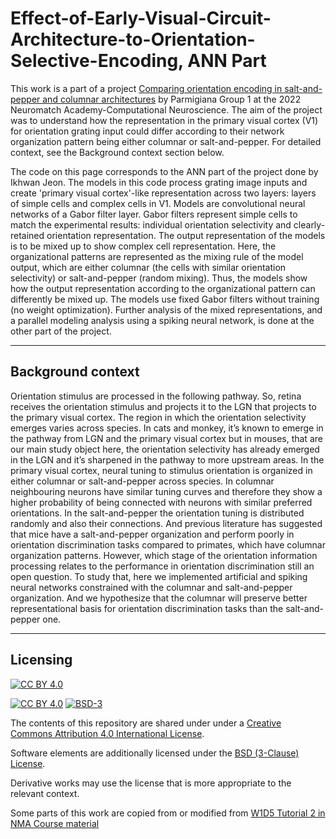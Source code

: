 # Effect-of-Early-Visual-Circuit-Architecture-to-Orientation-Selective-Encoding, ANN Part

This work is a part of a project [Comparing orientation encoding in salt-and-pepper and columnar architectures](https://docs.google.com/presentation/d/1NZbzr-H--xeZlh6FS_dvh1DaMt9pq8uGfEIl7Q_2EZ0/edit?usp=sharing) by Parmigiana Group 1 at the 2022 Neuromatch Academy-Computational Neuroscience. The aim of the project was to understand how the representation in the primary visual cortex (V1) for orientation grating input could differ according to their network organization pattern being either columnar or salt-and-pepper. For detailed context, see the Background context section below.

The code on this page corresponds to the ANN part of the project done by Ikhwan Jeon. The models in this code process grating image inputs and create 'primary visual cortex'-like representation across two layers: layers of simple cells and complex cells in V1. Models are convolutional neural networks of a Gabor filter layer. Gabor filters represent simple cells to match the experimental results: individual orientation selectivity and clearly-retained orientation representation. The output representation of the models is to be mixed up to show complex cell representation. Here, the organizational patterns are represented as the mixing rule of the model output, which are either columnar (the cells with similar orientation selectivity) or salt-and-pepper (random mixing). Thus, the models show how the output representation according to the organizational pattern can differently be mixed up. The models use fixed Gabor filters without training (no weight optimization). Further analysis of the mixed representations, and a parallel modeling analysis using a spiking neural network, is done at the other part of the project.

---

## Background context
Orientation stimulus are processed in the following pathway. So, retina receives the orientation stimulus and projects it to the LGN that projects to the primary visual cortex. The region in which the orientation selectivity emerges varies across species. In cats and monkey, it’s known to emerge in the pathway from LGN and the primary visual cortex but in mouses, that are our main study object here, the orientation selectivity has already emerged in the LGN and it’s sharpened in the pathway to more upstream areas. In the primary visual cortex, neural tuning to stimulus orientation is organized in either columnar or salt-and-pepper across species. In columnar neighbouring neurons have similar tuning curves and therefore they show a higher probability of being connected with neurons with similar preferred orientations. In the salt-and-pepper the orientation tuning is distributed randomly and also their connections. And previous literature has suggested that mice have a salt-and-pepper organization and perform poorly in orientation discrimination tasks compared to primates, which have columnar organization patterns. However, which stage of the orientation information processing relates to the performance in orientation discrimination still an open question. To study that, here we implemented artificial and spiking neural networks constrained with the columnar and salt-and-pepper organization. And we hypothesize that the columnar will preserve better representational basis for orientation discrimination tasks than the salt-and-pepper one.

---

## Licensing

[![CC BY 4.0][cc-by-image]][cc-by]

[![CC BY 4.0][cc-by-shield]][cc-by] [![BSD-3][bsd-3-shield]][bsd-3]

The contents of this repository are shared under under a [Creative Commons Attribution 4.0 International License][cc-by].

Software elements are additionally licensed under the [BSD (3-Clause) License][bsd-3].

Derivative works may use the license that is more appropriate to the relevant context.

[cc-by]: http://creativecommons.org/licenses/by/4.0/
[cc-by-image]: https://i.creativecommons.org/l/by/4.0/88x31.png
[cc-by-shield]: https://img.shields.io/badge/License-CC%20BY%204.0-lightgrey.svg

[bsd-3]: https://opensource.org/licenses/BSD-3-Clause
[bsd-3-shield]: https://camo.githubusercontent.com/9b9ea65d95c9ef878afa1987df65731d47681336/68747470733a2f2f696d672e736869656c64732e696f2f707970692f6c2f736561626f726e2e737667

Some parts of this work are copied from or modified from [W1D5 Tutorial 2 in NMA Course material](https://github.com/NeuromatchAcademy/course-content/blob/main/tutorials/W1D5_DeepLearning/W1D5_Tutorial2.ipynb)

